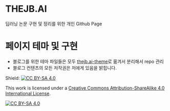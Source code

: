 # THEJB.AI
딥러닝 논문 구현 및 정리를 위한 개인 Github Page

# 페이지 테마 및 구현
- 블로그를 위한 테마 파일들은 모두 [thejb.ai-theme](https://github.com/the-jb/thejb.ai-theme)로 옮겨서 분리해서 repo 관리
- 블로그 컨텐츠의 모든 저작권은 저에게 있음을 밝힙니다.

Shield: [![CC BY-SA 4.0][cc-by-sa-shield]][cc-by-sa]

This work is licensed under a
[Creative Commons Attribution-ShareAlike 4.0 International License][cc-by-sa].

[![CC BY-SA 4.0][cc-by-sa-image]][cc-by-sa]

[cc-by-sa]: http://creativecommons.org/licenses/by-sa/4.0/
[cc-by-sa-image]: https://licensebuttons.net/l/by-sa/4.0/88x31.png
[cc-by-sa-shield]: https://img.shields.io/badge/License-CC%20BY--SA%204.0-lightgrey.svg
